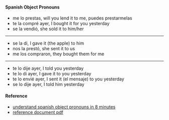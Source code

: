 

#### Spanish Object Pronouns

- me lo prestas, will you lend it to me, puedes prestarmelas
- te la compré ayer, I bought it for you yesterday
- se la vendió, she sold it to him/her
---

- se la di, I gave it (the apple) to him
- nos la prestó, she sent it to us
- me los compraron, they bought them for me

---

- te lo dije ayer, I told you yesterday
- te lo di ayer, I gave it to you yesterday
- te lo envié ayer, I sent it (el mensaje) to you yesterday
- se lo dije ayer, I told him yesterday


#### Reference

- [understand spanish object pronouns in 8 minutes](https://www.youtube.com/watch?v=TUmuavAKLEI)
- [reference document pdf](https://github.com/stormasm/pdf/blob/main/spanish/spanish-object-pronouns.pdf)
